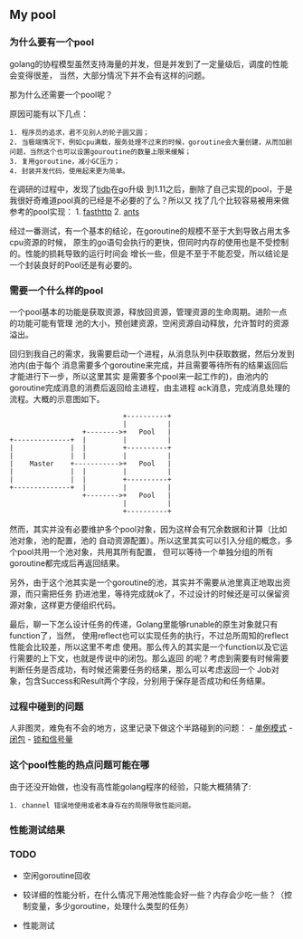 ## My pool

### 为什么要有一个pool

golang的协程模型虽然支持海量的并发，但是并发到了一定量级后，调度的性能会变得很差，
当然，大部分情况下并不会有这样的问题。

那为什么还需要一个pool呢？

原因可能有以下几点：

    1. 程序员的追求，君不见别人的轮子圆又圆；
    2. 当极端情况下，例如cpu满载，服务处理不过来的时候，goroutine会大量创建，从而加剧
    问题，当然这个也可以设置gouroutine的数量上限来缓解；
    3. 复用goroutine，减小GC压力；
    4. 封装并发代码，使用起来更为简单。
    
在调研的过程中，发现了[tidb](https://github.com/pingcap/tidb/pull/3752)在go升级
到1.11之后，删除了自己实现的pool，于是我很好奇难道pool真的已经是不必要的了么？所以又
找了几个比较容易被用来做参考的pool实现：
    1. [fasthttp](https://github.com/valyala/fasthttp/blob/master/workerpool.go)
    2. [ants](https://github.com/panjf2000/ants)

经过一番测试，有一个基本的结论，在goroutine的规模不至于大到导致占用太多cpu资源的时候，
原生的go语句会执行的更快，但同时内存的使用也是不受控制的。性能的损耗导致的运行时间会
增长一些，但是不至于不能忍受，所以结论是一个封装良好的Pool还是有必要的。

### 需要一个什么样的pool

一个pool基本的功能是获取资源，释放回资源，管理资源的生命周期。进阶一点的功能可能有管理
池的大小，预创建资源，空闲资源自动释放，允许暂时的资源溢出。

回归到我自己的需求，我需要启动一个进程，从消息队列中获取数据，然后分发到池内(由于每个
消息需要多个goroutine来完成，并且需要等待所有的结果返回后才能进行下一步，所以这里其实
是需要多个pool来一起工作的)，由池内的goroutine完成消息的消费后返回给主进程，由主进程
ack消息，完成消息处理的流程。大概的示意图如下。

```
                            +----------+
                            |          |
                  +-------->+   Pool   |
+--------------+  |         |          |
|              |  |         +----------+
|              |  |         |          |
|    Master    +----------->+   Pool   |
|              |  |         |          |
|              |  |         +----------+
+--------------+  |         |          |
                  +-------->+   Pool   |
                            |          |
                            +----------+
```
然而，其实并没有必要维护多个pool对象，因为这样会有冗余数据和计算（比如池对象，池的配置，池的
自动资源配置）。所以这里其实可以引入分组的概念，多个pool共用一个池对象，共用其所有配置，
但可以等待一个单独分组的所有goroutine都完成后再返回结果。

另外，由于这个池其实是一个goroutine的池，其实并不需要从池里真正地取出资源，而只需把任务
扔进池里，等待完成就ok了，不过设计的时候还是可以保留资源对象，这样更方便组织代码。

最后，聊一下怎么设计任务的传递，Golang里能够runable的原生对象就只有function了，当然，
使用reflect也可以实现任务的执行，不过总所周知的reflect性能会比较差，所以这里不考虑
使用。那么传入的其实是一个function以及它运行需要的上下文，也就是传说中的闭包。那么返回
的呢？考虑到需要有时候需要判断任务是否成功，有时候还需要任务的结果，那么可以考虑返回一个
Job对象，包含Success和Result两个字段，分别用于保存是否成功和任务结果。

### 过程中碰到的问题

人非图灵，难免有不会的地方，这里记录下做这个半路碰到的问题：
    - [单例模式](./docs/singleton.md)
    - [闭包](./docs/closure.md)
    - [锁和信号量](./docs/lock_and_condition.md)

### 这个pool性能的热点问题可能在哪

由于还没开始做，也没有高性能golang程序的经验，只能大概猜猜了:

    1. channel 错误地使用或者本身存在的局限导致性能问题。

### 性能测试结果


### TODO

- 空闲goroutine回收

- 较详细的性能分析，在什么情况下用池性能会好一些？内存会少吃一些？（控制变量，多少goroutine，处理什么类型的任务）
- 性能测试